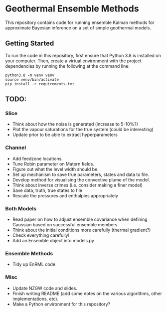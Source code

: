 # Geothermal Ensemble Methods

This repository contains code for running ensemble Kalman methods for approximate Bayesian inference on a set of simple geothermal models.

## Getting Started

To run the code in this repository, first ensure that Python 3.8 is installed on your computer. Then, create a virtual environment with the project dependencies by running the following at the command line:

```
python3.8 -m venv venv
source venv/bin/activate 
pip install -r requirements.txt
```

## TODO:
### Slice
 - Think about how the noise is generated (increase to 5-10%?)
 - Plot the vapour saturations for the true system (could be interesting)
 - Update prior to be able to extract hyperparameters
### Channel
 - Add feedzone locations.
 - Tune Robin parameter on Matern fields.
 - Figure out what the level width should be.
 - Set up mechanism to save true parameters, states and data to file.
 - Develop method for visualising the convective plume of the model.
 - Think about inverse crimes (i.e. consider making a finer model)
 - Save data, truth, true states to file
 - Rescale the pressures and enthalpies appropriately
### Both Models
 - Read paper on how to adjust ensemble covariance when defining Gaussian based on successful ensemble members.
 - Think about the initial conditions more carefully (thermal gradient?)
 - Check everything carefully!
 - Add an Ensemble object into models.py
### Ensemble Methods
 - Tidy up EnRML code
### Misc
 - Update NZGW code and slides.
 - Finish writing README (add some notes on the various algorithms, other implementations, etc).
 - Make a Python environment for this repository?